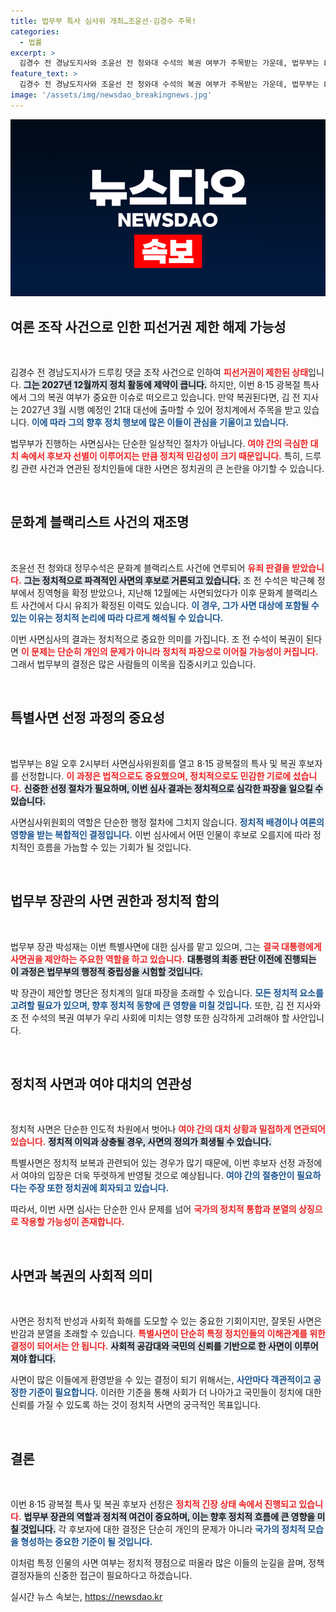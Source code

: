 ```yaml
---
title: 법무부 특사 심사위 개최…조윤선·김경수 주목!
categories:
  - 법률
excerpt: >
  김경수 전 경남도지사와 조윤선 전 청와대 수석의 복권 여부가 주목받는 가운데, 법무부는 8·15 광복절 특별사면 심사를 진행한다. 정치계의 이목이 집중된 가운데, 이들이 복권된다면 향후 정치활동 재개 가능성이 열릴지 관심이 쏠린다.
feature_text: >
  김경수 전 경남도지사와 조윤선 전 청와대 수석의 복권 여부가 주목받는 가운데, 법무부는 8·15 광복절 특별사면 심사를 진행한다. 정치계의 이목이 집중된 가운데, 이들이 복권된다면 향후 정치활동 재개 가능성이 열릴지 관심이 쏠린다.
image: '/assets/img/newsdao_breakingnews.jpg'
---
```


<p><img src="/assets/img/newsdao_breakingnews.jpg" alt="pcversion 속보" /></p>

<h2 data-ke-size="size26">여론 조작 사건으로 인한 피선거권 제한 해제 가능성</h2>

<p data-ke-size="size16">&nbsp;</p>

<p>김경수 전 경남도지사가 드루킹 댓글 조작 사건으로 인하여 <b><span style="color: #ee2323;">피선거권이 제한된 상태</span></b>입니다. <b><span style="background-color: #21538527;">그는 2027년 12월까지 정치 활동에 제약이 큽니다.</span></b> 하지만, 이번 8·15 광복절 특사에서 그의 복권 여부가 중요한 이슈로 떠오르고 있습니다. 만약 복권된다면, 김 전 지사는 2027년 3월 시행 예정인 21대 대선에 출마할 수 있어 정치계에서 주목을 받고 있습니다. <b><span style="color: #1a5490;">이에 따라 그의 향후 정치 행보에 많은 이들이 관심을 기울이고 있습니다.</span></b> </p>

<p>법무부가 진행하는 사면심사는 단순한 일상적인 절차가 아닙니다. <b><span style="color: #ee2323;">여야 간의 극심한 대치 속에서 후보자 선별이 이루어지는 만큼 정치적 민감성이 크기 때문입니다.</span></b> 특히, 드루킹 관련 사건과 연관된 정치인들에 대한 사면은 정치권의 큰 논란을 야기할 수 있습니다.</p>

<p data-ke-size="size16">&nbsp;</p>

<h2 data-ke-size="size26">문화계 블랙리스트 사건의 재조명</h2>

<p data-ke-size="size16">&nbsp;</p>

<p>조윤선 전 청와대 정무수석은 문화계 블랙리스트 사건에 연루되어 <b><span style="color: #ee2323;">유죄 판결을 받았습니다.</span></b> <b><span style="background-color: #21538527;">그는 정치적으로 파격적인 사면의 후보로 거론되고 있습니다.</span></b> 조 전 수석은 박근혜 정부에서 징역형을 확정 받았으나, 지난해 12월에는 사면되었다가 이후 문화계 블랙리스트 사건에서 다시 유죄가 확정된 이력도 있습니다. <b><span style="color: #1a5490;">이 경우, 그가 사면 대상에 포함될 수 있는 이유는 정치적 논리에 따라 다르게 해석될 수 있습니다.</span></b></p>

<p>이번 사면심사의 결과는 정치적으로 중요한 의미를 가집니다. 조 전 수석이 복권이 된다면 <b><span style="color: #ee2323;">이 문제는 단순히 개인의 문제가 아니라 정치적 파장으로 이어질 가능성이 커집니다.</span></b> 그래서 법무부의 결정은 많은 사람들의 이목을 집중시키고 있습니다. </p>

<p data-ke-size="size16">&nbsp;</p>

<h2 data-ke-size="size26">특별사면 선정 과정의 중요성</h2>

<p data-ke-size="size16">&nbsp;</p>

<p>법무부는 8일 오후 2시부터 사면심사위원회를 열고 8·15 광복절의 특사 및 복권 후보자를 선정합니다. <b><span style="color: #ee2323;">이 과정은 법적으로도 중요했으며, 정치적으로도 민감한 기로에 섰습니다.</span></b> <b><span style="background-color: #21538527;">신중한 선정 절차가 필요하며, 이번 심사 결과는 정치적으로 심각한 파장을 일으킬 수 있습니다.</span></b> </p>

<p>사면심사위원회의 역할은 단순한 행정 절차에 그치지 않습니다. <b><span style="color: #1a5490;">정치적 배경이나 여론의 영향을 받는 복합적인 결정입니다.</span></b> 이번 심사에서 어떤 인물이 후보로 오를지에 따라 정치적인 흐름을 가늠할 수 있는 기회가 될 것입니다. </p>

<p data-ke-size="size16">&nbsp;</p>

<h2 data-ke-size="size26">법무부 장관의 사면 권한과 정치적 함의</h2>

<p data-ke-size="size16">&nbsp;</p>

<p>법무부 장관 박성재는 이번 특별사면에 대한 심사를 맡고 있으며, 그는 <b><span style="color: #ee2323;">결국 대통령에게 사면권을 제안하는 주요한 역할을 하고 있습니다.</span></b> <b><span style="background-color: #21538527;">대통령의 최종 판단 이전에 진행되는 이 과정은 법무부의 행정적 중립성을 시험할 것입니다.</span></b> </p>

<p>박 장관이 제안할 명단은 정치계의 일대 파장을 초래할 수 있습니다. <b><span style="color: #1a5490;">모든 정치적 요소를 고려할 필요가 있으며, 향후 정치적 동향에 큰 영향을 미칠 것입니다.</span></b> 또한, 김 전 지사와 조 전 수석의 복권 여부가 우리 사회에 미치는 영향 또한 심각하게 고려해야 할 사안입니다. </p>

<p data-ke-size="size16">&nbsp;</p>

<h2 data-ke-size="size26">정치적 사면과 여야 대치의 연관성</h2>

<p data-ke-size="size16">&nbsp;</p>

<p>정치적 사면은 단순한 인도적 차원에서 벗어나 <b><span style="color: #ee2323;">여야 간의 대치 상황과 밀접하게 연관되어 있습니다.</span></b> <b><span style="background-color: #21538527;">정치적 이익과 상충될 경우, 사면의 정의가 희생될 수 있습니다.</span></b> </p>

<p>특별사면은 정치적 보복과 관련되어 있는 경우가 많기 때문에, 이번 후보자 선정 과정에서 여야의 입장은 더욱 뚜렷하게 반영될 것으로 예상됩니다. <b><span style="color: #1a5490;">여야 간의 절충안이 필요하다는 주장 또한 정치권에 회자되고 있습니다.</span></b></p>

<p>따라서, 이번 사면 심사는 단순한 인사 문제를 넘어 <b><span style="color: #ee2323;">국가의 정치적 통합과 분열의 상징으로 작용할 가능성이 존재합니다.</span></b> </p>

<p data-ke-size="size16">&nbsp;</p>

<h2 data-ke-size="size26">사면과 복권의 사회적 의미</h2>

<p data-ke-size="size16">&nbsp;</p>

<p>사면은 정치적 반성과 사회적 화해를 도모할 수 있는 중요한 기회이지만, 잘못된 사면은 반감과 분열을 초래할 수 있습니다. <b><span style="color: #ee2323;">특별사면이 단순히 특정 정치인들의 이해관계를 위한 결정이 되어서는 안 됩니다.</span></b> <b><span style="background-color: #21538527;">사회적 공감대와 국민의 신뢰를 기반으로 한 사면이 이루어져야 합니다.</span></b>  </p>

<p>사면이 많은 이들에게 환영받을 수 있는 결정이 되기 위해서는, <b><span style="color: #1a5490;">사안마다 객관적이고 공정한 기준이 필요합니다.</span></b> 이러한 기준을 통해 사회가 더 나아가고 국민들이 정치에 대한 신뢰를 가질 수 있도록 하는 것이 정치적 사면의 궁극적인 목표입니다. </p>

<p data-ke-size="size16">&nbsp;</p>

<h2 data-ke-size="size26">결론</h2>

<p data-ke-size="size16">&nbsp;</p>

<p>이번 8·15 광복절 특사 및 복권 후보자 선정은 <b><span style="color: #ee2323;">정치적 긴장 상태 속에서 진행되고 있습니다.</span></b> <b><span style="background-color: #21538527;">법무부 장관의 역할과 정치적 여건이 중요하며, 이는 향후 정치적 흐름에 큰 영향을 미칠 것입니다.</span></b> 각 후보자에 대한 결정은 단순히 개인의 문제가 아니라 <b><span style="color: #1a5490;">국가의 정치적 모습을 형성하는 중요한 기준이 될 것입니다.</span></b> </p>

<p>이처럼 특정 인물의 사면 여부는 정치적 쟁점으로 떠올라 많은 이들의 눈길을 끌며, 정책 결정자들의 신중한 접근이 필요하다고 하겠습니다.</p>
실시간 뉴스 속보는, <a href="https://newsdao.kr" rel="dofollow">https://newsdao.kr</a>


